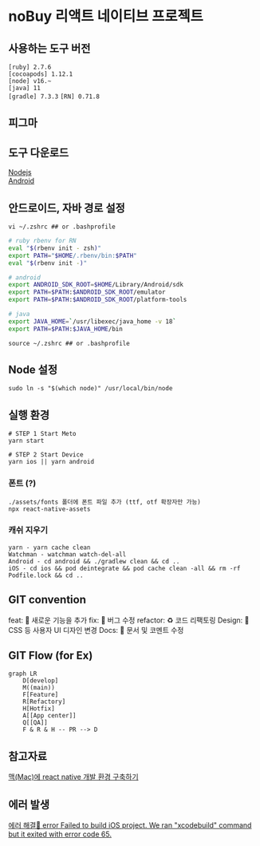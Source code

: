 # noBuy 리액트 네이티브 프로젝트

## 사용하는 도구 버전

`[ruby] 2.7.6`  
`[cocoapods] 1.12.1`  
`[node] v16.~`  
`[java] 11`  
`[gradle] 7.3.3`
`[RN] 0.71.8`

## 피그마


## 도구 다운로드
[Nodejs](https://nodejs.org/en/)  
[Android](https://developer.android.com/studio)  

## 안드로이드, 자바 경로 설정
```shell
vi ~/.zshrc ## or .bashprofile
```

```bash
# ruby rbenv for RN
eval "$(rbenv init - zsh)"
export PATH="$HOME/.rbenv/bin:$PATH"
eval "$(rbenv init -)"

# android
export ANDROID_SDK_ROOT=$HOME/Library/Android/sdk
export PATH=$PATH:$ANDROID_SDK_ROOT/emulator
export PATH=$PATH:$ANDROID_SDK_ROOT/platform-tools

# java
export JAVA_HOME=`/usr/libexec/java_home -v 18`
export PATH=$PATH:$JAVA_HOME/bin
```

```shell
source ~/.zshrc ## or .bashprofile
```

## Node 설정
```shell
sudo ln -s "$(which node)" /usr/local/bin/node
```

## 실행 환경
```shell
# STEP 1 Start Meto
yarn start

# STEP 2 Start Device
yarn ios || yarn android
```

### 폰트 (?)
```shell
./assets/fonts 폴더에 폰트 파일 추가 (ttf, otf 확장자만 가능)
npx react-native-assets
```

### 캐쉬 지우기
```shell
yarn - yarn cache clean
Watchman - watchman watch-del-all
Android - cd android && ./gradlew clean && cd ..
iOS - cd ios && pod deintegrate && pod cache clean -all && rm -rf Podfile.lock && cd ..
```

## GIT convention
feat: 🐲 새로운 기능을 추가
fix: 🐒 버그 수정
refactor: ♻️ 코드 리팩토링
Design: 💄 CSS 등 사용자 UI 디자인 변경
Docs: 📜 문서 및 코멘트 수정 

## GIT Flow (for Ex)
  
```mermaid
graph LR
    D[develop]
    M((main))
    F[Feature]
    R[Refactory]
    H[Hotfix]
    A[[App center]]
    Q[[QA]]
    F & R & H -- PR --> D
```

## 참고자료

[맥(Mac)에 react native 개발 환경 구축하기](https://dev-yakuza.posstree.com/ko/react-native/install-on-mac/)

## 에러 발생

[에러 해결🔑 error Failed to build iOS project. We ran "xcodebuild" command but it exited with error code 65.](https://positiveko-til.vercel.app/til/react-native/error65.html#_1-xcode%E1%84%8B%E1%85%A6%E1%84%89%E1%85%A5-derived-data-%E1%84%89%E1%85%A1%E1%86%A8%E1%84%8C%E1%85%A6%E1%84%92%E1%85%A1%E1%84%80%E1%85%B5)
